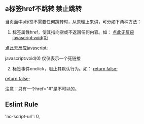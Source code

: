 ## a标签href不跳转 禁止跳转

当页面中a标签不需要任何跳转时，从原理上来讲，可分如下两种方法：

1. 标签属性href，使其指向空或不返回任何内容。如：
<a href="javascript:void(0);" >点此无反应javascript:void(0)</a>

<a href="javascript:;" >点此无反应javascript:</a>

javascript:void(0) 仅仅表示一个死链接

2. 标签事件onclick，阻止其默认行为。如：
<a href="" onclick="return false;">return false;</a>

<a href="#" onclick="return false;">return false;</a>

注意：只有一个href="#"是不可以的。

## Eslint Rule
'no-script-url': 0,

